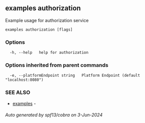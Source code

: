 ## examples authorization

Example usage for authorization service

```
examples authorization [flags]
```

### Options

```
  -h, --help   help for authorization
```

### Options inherited from parent commands

```
  -e, --platformEndpoint string   Platform Endpoint (default "localhost:8080")
```

### SEE ALSO

* [examples](examples.md)	 - 

###### Auto generated by spf13/cobra on 3-Jun-2024
